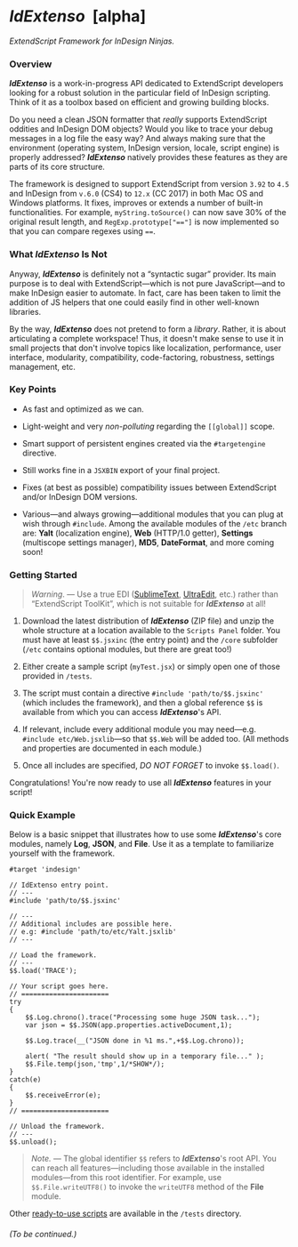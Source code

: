 # *IdExtenso*  [alpha]

*ExtendScript Framework for InDesign Ninjas.*

### Overview

***IdExtenso*** is a work-in-progress API dedicated to ExtendScript developers looking for a robust solution in the particular field of InDesign scripting. Think of it as a toolbox based on efficient and growing building blocks.

Do you need a clean JSON formatter that *really* supports ExtendScript oddities and InDesign DOM objects? Would you like to trace your debug messages in a log file the easy way? And always making sure that the environment (operating system, InDesign version, locale, script engine) is properly addressed? ***IdExtenso*** natively provides these features as they are parts of its core structure.

The framework is designed to support ExtendScript from version `3.92` to `4.5` and InDesign from `v.6.0` (CS4) to `12.x` (CC 2017) in both Mac OS and Windows platforms. It fixes, improves or extends a number of built-in functionalities. For example, `myString.toSource()` can now save 30% of the original result length, and `RegExp.prototype["=="]` is now implemented so that you can compare regexes using `==`.

### What *IdExtenso* Is Not

Anyway, ***IdExtenso*** is definitely not a “syntactic sugar” provider. Its main purpose is to deal with ExtendScript—which is not pure JavaScript—and to make InDesign easier to automate. In fact, care has been taken to limit the addition of JS helpers that one could easily find in other well-known libraries.

By the way, ***IdExtenso*** does not pretend to form a *library*. Rather, it is about articulating a complete workspace! Thus, it doesn't make sense to use it in small projects that don't involve topics like localization, performance, user interface, modularity, compatibility, code-factoring, robustness, settings management, etc.

### Key Points

- As fast and optimized as we can.

- Light-weight and very *non-polluting* regarding the `[[global]]` scope.

- Smart support of persistent engines created via the `#targetengine` directive.

- Still works fine in a `JSXBIN` export of your final project.

- Fixes (at best as possible) compatibility issues between ExtendScript and/or InDesign DOM versions.

- Various—and always growing—additional modules that you can plug at wish through `#include`. Among the available modules of the `/etc` branch are: **Yalt** (localization engine), **Web** (HTTP/1.0 getter), **Settings** (multiscope settings manager), **MD5**, **DateFormat**, and more coming soon!

### Getting Started

> *Warning*. — Use a true EDI ([SublimeText](https://www.sublimetext.com), [UltraEdit](http://www.ultraedit.com), etc.) rather than “ExtendScript ToolKit”, which is not suitable for ***IdExtenso*** at all!

1. Download the latest distribution of ***IdExtenso*** (ZIP file) and unzip the whole structure at a location available to the `Scripts Panel` folder. You must have at least `$$.jsxinc` (the entry point) and the `/core` subfolder (`/etc` contains optional modules, but there are great too!)

2. Either create a sample script (`myTest.jsx`) or simply open one of those provided in `/tests`. 

3. The script must contain a directive `#include 'path/to/$$.jsxinc'` (which includes the framework), and then a global reference `$$` is available from which you can access ***IdExtenso***'s API.

4. If relevant, include every additional module you may need—e.g. `#include etc/Web.jsxlib`—so that `$$.Web` will be added too. (All methods and properties are documented in each module.)

5. Once all includes are specified, *DO NOT FORGET* to invoke `$$.load()`.

Congratulations! You're now ready to use all ***IdExtenso*** features in your script!

### Quick Example

Below is a basic snippet that illustrates how to use some ***IdExtenso***'s core modules, namely **Log**, **JSON**, and **File**. Use it as a template to familiarize yourself with the framework.

    #target 'indesign'

    // IdExtenso entry point.
    // ---
    #include 'path/to/$$.jsxinc'

    // ---
    // Additional includes are possible here.
    // e.g: #include 'path/to/etc/Yalt.jsxlib'
    // ---

    // Load the framework.
    // ---
    $$.load('TRACE');

    // Your script goes here.
    // ======================
    try
    {
	    $$.Log.chrono().trace("Processing some huge JSON task...");
	    var json = $$.JSON(app.properties.activeDocument,1);

	    $$.Log.trace(__("JSON done in %1 ms.",+$$.Log.chrono));
	
	    alert( "The result should show up in a temporary file..." );
	    $$.File.temp(json,'tmp',1/*SHOW*/);
    }
    catch(e)
    {
	    $$.receiveError(e);
    }
    // ======================

    // Unload the framework.
    // ---
    $$.unload();

> _Note._ — The global identifier `$$` refers to ***IdExtenso***'s root API. You can reach all features—including those available in the installed modules—from this root identifier. For example, use `$$.File.writeUTF8()` to invoke the `writeUTF8` method of the **File** module.

Other [ready-to-use scripts](tests) are available in the `/tests` directory.

###### *(To be continued.)*
